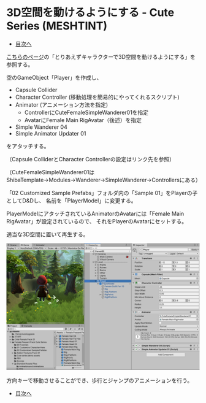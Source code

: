 # 3D空間を動けるようにする - Cute Series (MESHTINT)

- [目次へ](./../index.md)

[こちらのページ](https://takanashi1443.github.io/dev_note/template/)の「とりあえずキャラクターで3D空間を動けるようにする」を参照する。

空のGameObject「Player」を作成し、

- Capsule Collider
- Character Controller (移動処理を簡易的にやってくれるスクリプト)
- Animator (アニメーション方法を指定)
    - ControllerにCuteFemaleSimpleWanderer01を指定
    - AvatarにFemale Main RigAvatar（後述）を指定
- Simple Wanderer 04
- Simple Animator Updater 01

をアタッチする。

（Capsule ColliderとCharacter Controllerの設定はリンク先を参照）

（CuteFemaleSimpleWanderer01はShibaTemplate→Modules→Wanderer→SimpleWanderer→Controllersにある）


「02 Customized Sample Prefabs」フォルダ内の「Sample 01」をPlayerの子としてD&Dし、
名前を「PlayerModel」に変更する。


PlayerModelにアタッチされているAnimatorのAvatarには「Female Main RigAvatar」が設定されているので、
それをPlayerのAvatarにセットする。

適当な3D空間に置いて再生する。

![tutorial_setup](./media/tutorial_setup.png)

方向キーで移動させることができ、歩行とジャンプのアニメーションを行う。

- [目次へ](./../index.md)

